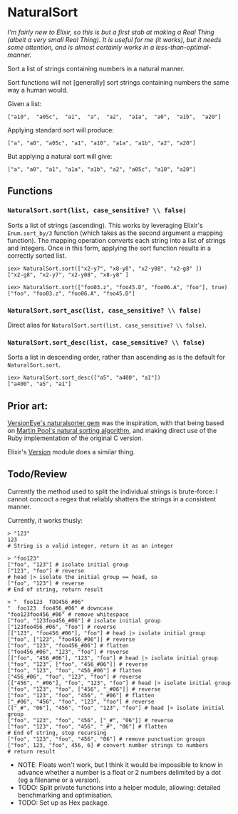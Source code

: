 NaturalSort
===========
*I'm fairly new to Elixir, so this is but a first stab at making a Real Thing (albeit a very small Real Thing). It is useful for me (it works), but it needs some attention, and is almost certainly works in a less-than-optimal-manner.*

Sort a list of strings containing numbers in a natural manner.

Sort functions will not [generally] sort strings containing
numbers the same way a human would.

Given a list:

```
["a10",  "a05c",  "a1",  "a",  "a2",  "a1a",  "a0",  "a1b",  "a20"]
```

Applying standard sort will produce:

```
["a", "a0", "a05c", "a1", "a10", "a1a", "a1b", "a2", "a20"]
```

But applying a natural sort will give:

```
["a", "a0", "a1", "a1a", "a1b", "a2", "a05c", "a10", "a20"]
```

## Functions

### `NaturalSort.sort(list, case_sensitive? \\ false)`

Sorts a list of strings (ascending).
This works by leveraging Elixir's
`Enum.sort_by/3` function (which takes as the second argument
a mapping function). The mapping operation converts each string
into a list of strings and integers. Once in this form, applying
the sort function results in a correctly sorted list.

```
iex> NaturalSort.sort(["x2-y7", "x8-y8", "x2-y08", "x2-g8" ])
["x2-g8", "x2-y7", "x2-y08", "x8-y8" ]

iex> NaturalSort.sort(["foo03.z", "foo45.D", "foo06.A", "foo"], true)
["foo", "foo03.z", "foo06.A", "foo45.D"]
```

### `NaturalSort.sort_asc(list, case_sensitive? \\ false)`

Direct alias for `NaturalSort.sort(list, case_sensitive? \\ false)`.


### `NaturalSort.sort_desc(list, case_sensitive? \\ false)`

Sorts a list in descending order, rather than ascending
as is the default for `NaturalSort.sort`.

```
iex> NaturalSort.sort_desc(["a5", "a400", "a1"])
["a400", "a5", "a1"]
```

## Prior art:

[VersionEye's naturalsorter gem](https://github.com/versioneye/naturalsorter)
was the inspiration, with that being based on
[Martin Pool's natural sorting algorithm](http://sourcefrog.net/projects/natsort/), and making direct use of the Ruby implementation of the original
C version.

Elixir's [Version](https://github.com/elixir-lang/elixir/blob/v1.0.4/lib/elixir/lib/version.ex#L1) module does a similar thing.

## Todo/Review

Currently the method used to split the individual strings
is brute-force: I cannot concoct a regex that reliably
shatters the strings in a consistent manner.

Currently, it works thusly:
```
> "123"
123
# String is a valid integer, return it as an integer

> "foo123"
["foo", "123"] # isolate initial group
["123", "foo"] # reverse
# head |> isolate the initial group == head, so
["foo", "123"] # reverse
# End of string, return result

> "  foo123  fOO456_#06"
"  foo123  foo456_#06" # downcase
"foo123foo456_#06" # remove whitespace
["foo", "123foo456_#06"] # isolate initial group
["123foo456_#06", "foo"] # reverse
[["123", "foo456_#06"], "foo"] # head |> isolate initial group
["foo", ["123", "foo456_#06"]] # reverse
["foo", "123", "foo456_#06"] # flatten
["foo456_#06", "123", "foo"] # reverse
[["foo", "456_#06"], "123", "foo"] # head |> isolate initial group
["foo", "123", ["foo", "456_#06"]] # reverse
["foo", "123", "foo", "456_#06"] # flatten
["456_#06", "foo", "123", "foo"] # reverse
[["456", "_#06"], "foo", "123", "foo"] # head |> isolate initial group
["foo", "123", "foo", ["456", "_#06"]] # reverse
["foo", "123", "foo", "456", "_#06"] # flatten
["_#06", "456", "foo", "123", "foo"] # reverse
[["_#", "06"], "456", "foo", "123", "foo"] # head |> isolate initial group
["foo", "123", "foo", "456", ["_#", "06"]] # reverse
["foo", "123", "foo", "456", "_#", "06"] # flatten
# End of string, stop recursing
["foo", "123", "foo", "456", "06"] # remove punctuation groups
["foo", 123, "foo", 456, 6] # convert number strings to numbers
# return result
```

- NOTE: Floats won't work, but I think it would be impossible to
  know in advance whether a number is a float or 2 numbers
  delimited by a dot (eg a filename or a version).
- TODO: Split private functions into a helper module, allowing:
  detailed benchmarking and optimisation.
- TODO: Set up as Hex package.
